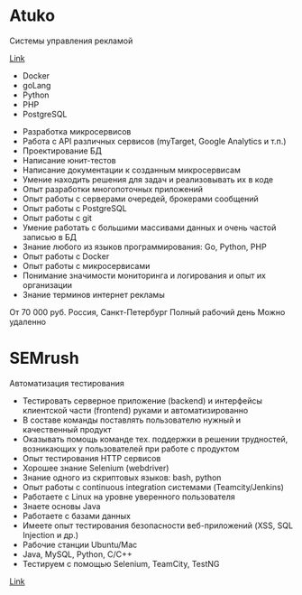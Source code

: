 Atuko
=====
Системы управления рекламой

[Link](https://moikrug.ru/vacancies/1000027312)

- Docker
- goLang
- Python
- PHP
- PostgreSQL

+ Разработка микросервисов
+ Работа с API различных сервисов (myTarget, Google Analytics и т.п.)
+ Проектирование БД
+ Написание юнит-тестов
+ Написание документации к созданным микросервисам
+ Умение находить решения для задач и реализовывать их в коде
+ Опыт разработки многопоточных приложений
+ Опыт работы с серверами очередей, брокерами сообщений
+ Опыт работы с PostgreSQL
+ Опыт работы с git
+ Умение работать с большими массивами данных и очень частой записью в БД
+ Знание любого из языков программирования: Go, Python, PHP
+ Опыт работы с Docker
+ Опыт работы с микросервисами
+ Понимание значимости мониторинга и логирования и опыт их организации
+ Знание терминов интернет рекламы

От 70 000 руб.
Россия, Санкт-Петербург
Полный рабочий день
Можно удаленно

SEMrush
=======
Автоматизация тестирования

+ Тестировать серверное приложение (backend) и интерфейсы клиентской
  части (frontend) руками и автоматизированно
+ В составе команды поставлять пользователю нужный и качественный
  продукт
+ Оказывать помощь команде тех. поддержки в решении трудностей,
  возникающих у пользователей при работе с продуктом
+ Опыт тестирования HTTP сервисов
+ Хорошее знание Selenium (webdriver)
+ Знание одного из скриптовых языков: bash, python
+ Опыт работы с continuous integration системами (Teamcity/Jenkins)
+ Работаете с Linux на уровне уверенного пользователя
+ Знаете основы Java
+ Работаете с базами данных
+ Имеете опыт тестирования безопасности веб-приложений (XSS, SQL
  Injection и др.)
+ Рабочие станции Ubuntu/Mac
+ Java, MySQL, Python, C/C++
+ Тестируем с помощью Selenium, TeamCity, TestNG
														
[Link](https://kurilsk.hh.ru/vacancy/17931493)
